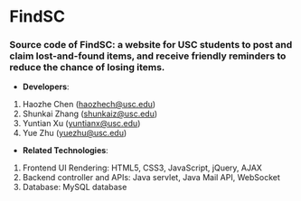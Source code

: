 # FindSC
### Source code of FindSC: a website for USC students to post and claim lost-and-found items, and receive friendly reminders to reduce the chance of losing items.

- **Developers**: 
 1. Haozhe Chen (haozhech@usc.edu)
 2. Shunkai Zhang (shunkaiz@usc.edu)
 3. Yuntian Xu (yuntianx@usc.edu)
 4. Yue Zhu (yuezhu@usc.edu)

- **Related Technologies**:
 1. Frontend UI Rendering: HTML5, CSS3, JavaScript, jQuery, AJAX
 2. Backend controller and APIs: Java servlet, Java Mail API, WebSocket
 3. Database: MySQL database
